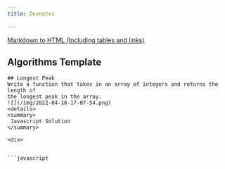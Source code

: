 ```yaml
---
title: Devnotes

---
```


[Markdown to HTML (Including tables and links)](https://markdowntohtml.com/)


## Algorithms Template

```
## Longest Peak
Write a function that takes in an array of integers and returns the length of
the longest peak in the array.
![](/img/2022-04-18-17-07-54.png)
<details>
<summary>
 Javascript Solution
</summary>

<div>


```javascript

```
</div>
</details>

```